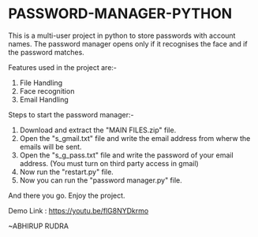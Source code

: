 # PASSWORD-MANAGER-PYTHON

This is a multi-user project in python to store passwords with account names.
The password manager opens only if it recognises the face and if the password matches.

Features used in the project are:-
  1. File Handling
  2. Face recognition
  3. Email Handling

Steps to start the password manager:-
  1. Download and extract the "MAIN FILES.zip" file.
  2. Open the "s_gmail.txt" file and write the email address from wherw the emails will be sent.
  3. Open the "s_g_pass.txt" file and write the password of your email address. (You must turn on third party access in gmail)
  4. Now run the "restart.py" file.
  5. Now you can run the "password manager.py" file.

And there you go. Enjoy the project.

Demo Link : https://youtu.be/flG8NYDkrmo

~ABHIRUP RUDRA
